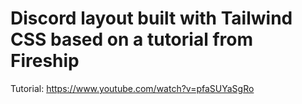 # Discord layout built with Tailwind CSS based on a tutorial from Fireship

Tutorial: https://www.youtube.com/watch?v=pfaSUYaSgRo